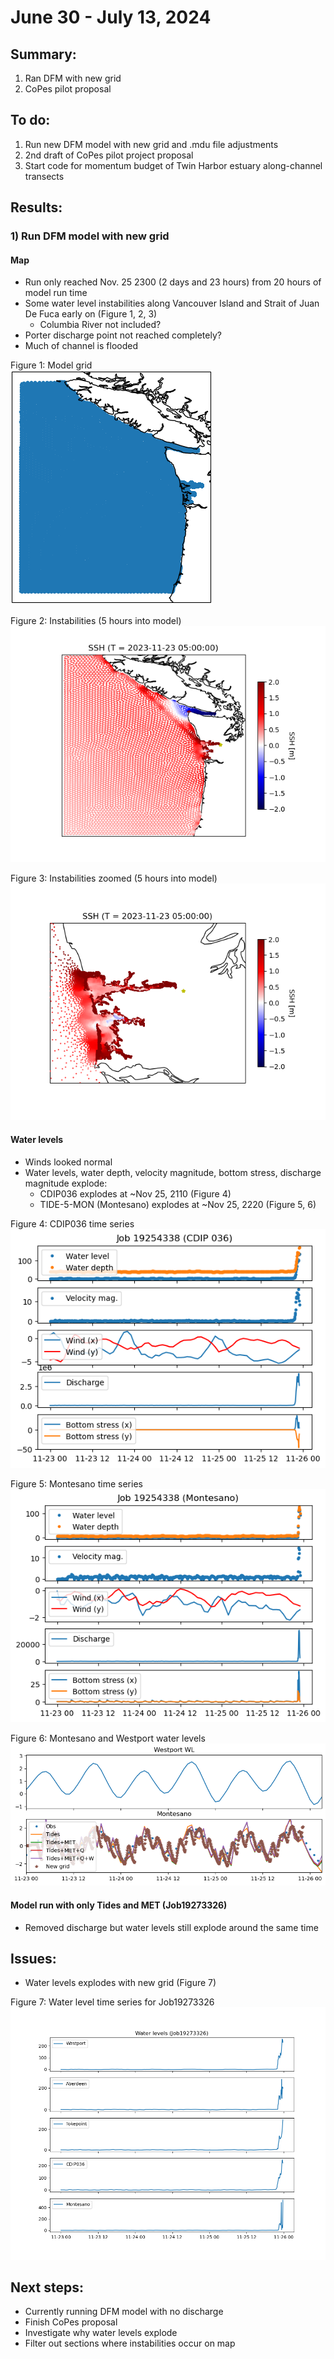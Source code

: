 # June 30 - July 13, 2024

## Summary:
1) Ran DFM with new grid<br>
2) CoPes pilot proposal<br>

## To do:
1) Run new DFM model with new grid and .mdu file adjustments<br>
2) 2nd draft of CoPes pilot project proposal<br>
3) Start code for momentum budget of Twin Harbor estuary along-channel transects<br>

## Results:
### 1) Run DFM model with new grid
#### Map
- Run only reached Nov. 25 2300 (2 days and 23 hours) from 20 hours of model run time
- Some water level instabilities along Vancouver Island and Strait of Juan De Fuca early on (Figure 1, 2, 3)
	- Columbia River not included?
- Porter discharge point not reached completely?
- Much of channel is flooded

Figure 1: Model grid<br>
![Model grid](../Figures/071124meeting/newgrid.png)

Figure 2: Instabilities (5 hours into model)<br>
![Instabilities](../Figures/071124meeting/Job19254338_map.png)

Figure 3: Instabilities zoomed (5 hours into model)<br>
![Instabilities zoomed](../Figures/071124meeting/Job19254338_zoomedmap.png)

#### Water levels
- Winds looked normal
- Water levels, water depth, velocity magnitude, bottom stress, discharge magnitude explode:
	- CDIP036 explodes at ~Nov 25, 2110 (Figure 4)
	- TIDE-5-MON (Montesano) explodes at ~Nov 25, 2220 (Figure 5, 6)

Figure 4: CDIP036 time series<br>
![Instabilities zoomed](../Figures/071124meeting/Job19254338_cdip036.png)

Figure 5: Montesano time series<br>
![Instabilities zoomed](../Figures/071124meeting/Job19254338_montesano.png)

Figure 6: Montesano and Westport water levels<br>
![Instabilities zoomed](../Figures/071124meeting/newgrid_Montesano_wl.png)

#### Model run with only Tides and MET (Job19273326)
- Removed discharge but water levels still explode around the same time

## Issues:
- Water levels explodes with new grid (Figure 7)

Figure 7: Water level time series for Job19273326
![Water level time series](../Figures/071124meeting/Job19273326_timeseries_wl.png)

## Next steps:
- Currently running DFM model with no discharge
- Finish CoPes proposal
- Investigate why water levels explode
- Filter out sections where instabilities occur on map
